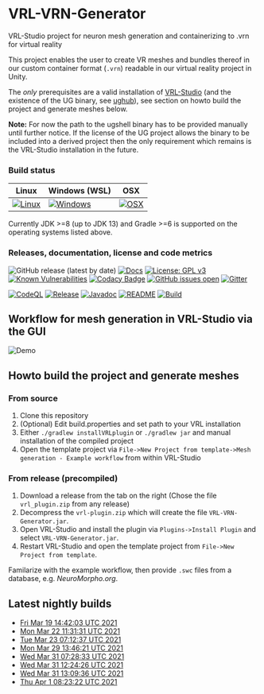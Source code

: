 # VRL-VRN-Generator

VRL-Studio project for neuron mesh generation and containerizing to .vrn for virtual reality 

This project enables the user to create VR meshes and bundles thereof in our 
custom container format (`.vrn`) readable in our virtual reality project in Unity.

The *only* prerequisites are a valid installation of [VRL-Studio](https://vrl-studio.mihosoft.eu/) (and the existence of the UG binary, see [ughub](https://github.com/UG4/ughub)), see section on howto build the project and generate meshes below. 

**Note:** For now the path to the ugshell binary has to be provided manually until further notice. If the license of the UG project allows the binary to be included into a derived project then the only requirement which remains is the VRL-Studio installation in the future.

### Build status
| Linux  | Windows (WSL) | OSX |
|---|---|---|
| [![Linux](https://github.com/c2m2/VRL-VRN-Generator/actions/workflows/Build.yml/badge.svg)](https://github.com/c2m2/VRL-VRN-Generator/actions/workflows/Build.yml)  |  [![Windows](https://ci.appveyor.com/api/projects/status/lf67s11e2jreogr5?svg=true)](https://ci.appveyor.com/project/stephanmg/vrl-vrn-generator)  | [![OSX](https://travis-ci.org/c2m2/VRL-VRN-Generator.svg?branch=master)](https://travis-ci.org/c2m2/VRL-VRN-Generator)  |

Currently JDK >=8 (up to JDK 13) and Gradle >=6 is supported on the operating systems listed above.

### Releases, documentation, license and code metrics
![GitHub release (latest by date)](https://img.shields.io/github/v/release/c2m2/VRL-VRN-Generator)
[![Docs](https://img.shields.io/badge/Javadoc-%20Documentation-blueviolet.svg)](https://c2m2.github.io/VRL-VRN-Generator/)
[![License: GPL v3](https://img.shields.io/badge/License-GPLv3-magenta.svg)](https://www.gnu.org/licenses/gpl-3.0)
[![Known Vulnerabilities](https://snyk.io/test/github/c2m2/VRL-VRN-Generator/badge.svg?targetFile=VRL-VRN-Generator/build.gradle)](https://snyk.io/test/github/c2m2/VRL-VRN-Generator?targetFile=VRL-VRN-Generator/build.gradle)
[![Codacy Badge](https://app.codacy.com/project/badge/Grade/5e4acf16fe224ef7b815a77ba83e5059)](https://www.codacy.com/gh/c2m2/VRL-VRN-Generator/dashboard?utm_source=github.com&amp;utm_medium=referral&amp;utm_content=c2m2/VRL-VRN-Generator&amp;utm_campaign=Badge_Grade)
[![GitHub issues open](https://img.shields.io/github/issues/c2m2/VRL-VRN-Generator)](https://github.com/c2m2/VRL-VRN-Generator/issues)
[![Gitter](https://img.shields.io/gitter/room/stephanmg/c2m2.svg?style=flat-square)](https://gitter.im/stephanmg/c2m2)

[![CodeQL](https://github.com/c2m2/VRL-VRN-Generator/actions/workflows/codeql-analysis.yml/badge.svg?branch=master)](https://github.com/c2m2/VRL-VRN-Generator/actions/workflows/codeql-analysis.yml)
[![Release](https://github.com/c2m2/VRL-VRN-Generator/actions/workflows/Release.yml/badge.svg)](https://github.com/c2m2/VRL-VRN-Generator/actions/workflows/Release.yml)
[![Javadoc](https://github.com/c2m2/VRL-VRN-Generator/actions/workflows/Javadoc.yml/badge.svg)](https://github.com/c2m2/VRL-VRN-Generator/actions/workflows/Javadoc.yml)
[![README](https://github.com/c2m2/VRL-VRN-Generator/actions/workflows/Deploy.yml/badge.svg)](https://github.com/c2m2/VRL-VRN-Generator/actions/workflows/Deploy.yml)
[![Build](https://github.com/c2m2/VRL-VRN-Generator/actions/workflows/Build.yml/badge.svg)](https://github.com/c2m2/VRL-VRN-Generator/actions/workflows/Build.yml)

## Workflow for mesh generation in VRL-Studio via the GUI
![Demo](../assets/example.png?raw=true)

## Howto build the project and generate meshes 

### From source
1.  Clone this repository
2.  (Optional) Edit build.properties and set path to your VRL installation
3.  Either `./gradlew installVRLplugin` or `./gradlew jar` and manual installation of the compiled project
4.  Open the template project via `File->New Project from template->Mesh generation - Example workflow` from within VRL-Studio

### From release (precompiled)
1.  Download a release from the tab on the right (Chose the file `vrl_plugin.zip` from any release)
2.  Decompress the `vrl-plugin.zip` which will create the file `VRL-VRN-Generator.jar`.
3.  Open VRL-Studio and install the plugin via `Plugins->Install Plugin` and select `VRL-VRN-Generator.jar`.
4.  Restart VRL-Studio and open the template project from `File->New Project from template`.

Familarize with the example workflow, then provide `.swc` files from a database, e.g. *NeuroMorpho.org*.

## Latest nightly builds
-   [Fri Mar 19 14:42:03 UTC 2021](https://api.github.com/repos/c2m2/VRL-VRN-Generator/actions/artifacts/48144757/zip)
-   [Mon Mar 22 11:31:31 UTC 2021](https://api.github.com/repos/c2m2/VRL-VRN-Generator/actions/artifacts/48603843/zip)
-   [Tue Mar 23 07:12:37 UTC 2021](https://api.github.com/repos/c2m2/VRL-VRN-Generator/actions/artifacts/48605460/zip)
-   [Mon Mar 29 13:46:21 UTC 2021](https://api.github.com/repos/c2m2/VRL-VRN-Generator/actions/artifacts/50209225/zip)
-   [Wed Mar 31 07:28:33 UTC 2021](https://api.github.com/repos/c2m2/VRL-VRN-Generator/actions/artifacts/50470307/zip)
-   [Wed Mar 31 12:24:26 UTC 2021](https://api.github.com/repos/c2m2/VRL-VRN-Generator/actions/artifacts/50688007/zip)
-   [Wed Mar 31 13:09:36 UTC 2021](https://api.github.com/repos/c2m2/VRL-VRN-Generator/actions/artifacts/50753739/zip)
-   [Thu Apr  1 08:23:22 UTC 2021](https://api.github.com/repos/c2m2/VRL-VRN-Generator/actions/artifacts/50765039/zip)
